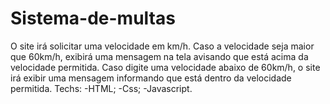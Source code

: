 # Sistema-de-multas
O site irá solicitar uma velocidade em km/h. Caso a velocidade seja maior que 60km/h, exibirá uma mensagem na tela avisando que está acima da velocidade permitida. 
Caso digite uma velocidade abaixo de 60km/h, o site irá exibir uma mensagem informando que está dentro da velocidade permitida.
Techs:
-HTML;
-Css;
-Javascript.
